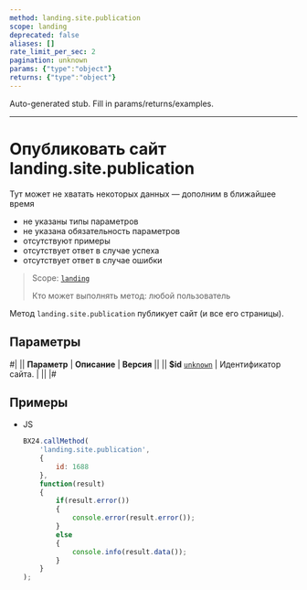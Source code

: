 ```yaml
---
method: landing.site.publication
scope: landing
deprecated: false
aliases: []
rate_limit_per_sec: 2
pagination: unknown
params: {"type":"object"}
returns: {"type":"object"}
---
```


Auto-generated stub. Fill in params/returns/examples.

---

# Опубликовать сайт landing.site.publication



Тут может не хватать некоторых данных — дополним в ближайшее время







- не указаны типы параметров
- не указана обязательность параметров
- отсутствуют примеры
- отсутствует ответ в случае успеха
- отсутствует ответ в случае ошибки





> Scope: [`landing`](../../scopes/permissions.md)
>
> Кто может выполнять метод: любой пользователь

Метод `landing.site.publication` публикует сайт (и все его страницы).

## Параметры

#|
|| **Параметр** | **Описание** | **Версия** ||
|| **$id**
[`unknown`](../../data-types.md) | Идентификатор сайта. | ||
|#

## Примеры



- JS

    ```js
    BX24.callMethod(
        'landing.site.publication',
        {
            id: 1688
        },
        function(result)
        {
            if(result.error())
            {
                console.error(result.error());
            }
            else
            {
                console.info(result.data());
            }
        }
    );
    ```






